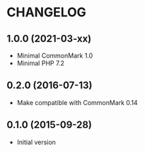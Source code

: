 CHANGELOG
=========

1.0.0 (2021-03-xx)
------------------

 * Minimal CommonMark 1.0
 * Minimal PHP 7.2

0.2.0 (2016-07-13)
------------------

 * Make compatible with CommonMark 0.14

0.1.0 (2015-09-28)
------------------

 * Initial version

